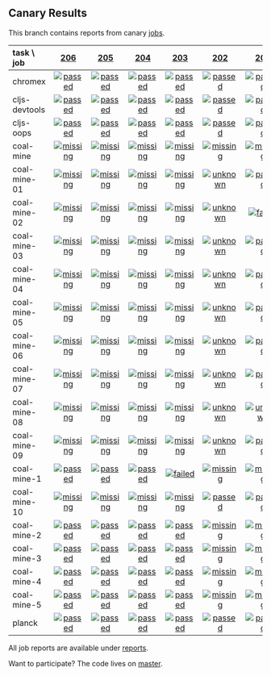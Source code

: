 ## Canary Results

This branch contains reports from canary [jobs](https://github.com/cljs-oss/canary/tree/jobs).

[//]: # (begin_overview_table)

| task \ job | <a href="reports/2018/01/05/job-000206-1.9.1007-cc2ad0d" title="job #206 finished on 2018-01-05">206</a> | <a href="reports/2018/01/04/job-000205-1.9.1006-983b7fd" title="job #205 finished on 2018-01-04">205</a> | <a href="reports/2018/01/03/job-000204-1.9.1004-0ddafa7" title="job #204 finished on 2018-01-03">204</a> | <a href="reports/2018/01/03/job-000203-1.9.1004-0ddafa7" title="job #203 finished on 2018-01-03">203</a> | <a href="reports/2018/01/03/job-000202-1.9.1004-0ddafa7" title="job #202 finished on 2018-01-03">202</a> | <a href="reports/2018/01/03/job-000201-1.9.1004-0ddafa7" title="job #201 finished on 2018-01-03">201</a> | <a href="reports/2018/01/03/job-000200-1.9.1003-8de3e8a" title="job #200 finished on 2018-01-03">200</a> | <a href="reports/2018/01/02/job-000199-1.9.1003-8de3e8a" title="job #199 finished on 2018-01-02">199</a> | <a href="reports/2017/12/31/job-000197-1.9.1003-8de3e8a" title="job #197 finished on 2017-12-31">197</a> | <a href="reports/2017/12/30/job-000196-1.9.1003-8de3e8a" title="job #196 finished on 2017-12-30">196</a> |
| :--- | :---: | :---: | :---: | :---: | :---: | :---: | :---: | :---: | :---: | :---: |
| chromex | <a href="reports/2018/01/05/job-000206-1.9.1007-cc2ad0d#-chromex"><img title="passed" src="http://box.binaryage.com/s-passed.svg"><a> | <a href="reports/2018/01/04/job-000205-1.9.1006-983b7fd#-chromex"><img title="passed" src="http://box.binaryage.com/s-passed.svg"><a> | <a href="reports/2018/01/03/job-000204-1.9.1004-0ddafa7#-chromex"><img title="passed" src="http://box.binaryage.com/s-passed.svg"><a> | <a href="reports/2018/01/03/job-000203-1.9.1004-0ddafa7#-chromex"><img title="passed" src="http://box.binaryage.com/s-passed.svg"><a> | <a href="reports/2018/01/03/job-000202-1.9.1004-0ddafa7#-chromex"><img title="passed" src="http://box.binaryage.com/s-passed.svg"><a> | <a href="reports/2018/01/03/job-000201-1.9.1004-0ddafa7#-chromex"><img title="passed" src="http://box.binaryage.com/s-passed.svg"><a> | <a href="reports/2018/01/03/job-000200-1.9.1003-8de3e8a#-chromex"><img title="passed" src="http://box.binaryage.com/s-passed.svg"><a> | <a href="reports/2018/01/02/job-000199-1.9.1003-8de3e8a#-chromex"><img title="passed" src="http://box.binaryage.com/s-passed.svg"><a> | <a href="reports/2017/12/31/job-000197-1.9.1003-8de3e8a#-chromex"><img title="passed" src="http://box.binaryage.com/s-passed.svg"><a> | <a href="reports/2017/12/30/job-000196-1.9.1003-8de3e8a#-chromex"><img title="passed" src="http://box.binaryage.com/s-passed.svg"><a> |
| cljs-devtools | <a href="reports/2018/01/05/job-000206-1.9.1007-cc2ad0d#-cljs-devtools"><img title="passed" src="http://box.binaryage.com/s-passed.svg"><a> | <a href="reports/2018/01/04/job-000205-1.9.1006-983b7fd#-cljs-devtools"><img title="passed" src="http://box.binaryage.com/s-passed.svg"><a> | <a href="reports/2018/01/03/job-000204-1.9.1004-0ddafa7#-cljs-devtools"><img title="passed" src="http://box.binaryage.com/s-passed.svg"><a> | <a href="reports/2018/01/03/job-000203-1.9.1004-0ddafa7#-cljs-devtools"><img title="passed" src="http://box.binaryage.com/s-passed.svg"><a> | <a href="reports/2018/01/03/job-000202-1.9.1004-0ddafa7#-cljs-devtools"><img title="passed" src="http://box.binaryage.com/s-passed.svg"><a> | <a href="reports/2018/01/03/job-000201-1.9.1004-0ddafa7#-cljs-devtools"><img title="passed" src="http://box.binaryage.com/s-passed.svg"><a> | <a href="reports/2018/01/03/job-000200-1.9.1003-8de3e8a#-cljs-devtools"><img title="passed" src="http://box.binaryage.com/s-passed.svg"><a> | <a href="reports/2018/01/02/job-000199-1.9.1003-8de3e8a#-cljs-devtools"><img title="passed" src="http://box.binaryage.com/s-passed.svg"><a> | <a href="reports/2017/12/31/job-000197-1.9.1003-8de3e8a#-cljs-devtools"><img title="passed" src="http://box.binaryage.com/s-passed.svg"><a> | <a href="reports/2017/12/30/job-000196-1.9.1003-8de3e8a#-cljs-devtools"><img title="passed" src="http://box.binaryage.com/s-passed.svg"><a> |
| cljs-oops | <a href="reports/2018/01/05/job-000206-1.9.1007-cc2ad0d#-cljs-oops"><img title="passed" src="http://box.binaryage.com/s-passed.svg"><a> | <a href="reports/2018/01/04/job-000205-1.9.1006-983b7fd#-cljs-oops"><img title="passed" src="http://box.binaryage.com/s-passed.svg"><a> | <a href="reports/2018/01/03/job-000204-1.9.1004-0ddafa7#-cljs-oops"><img title="passed" src="http://box.binaryage.com/s-passed.svg"><a> | <a href="reports/2018/01/03/job-000203-1.9.1004-0ddafa7#-cljs-oops"><img title="passed" src="http://box.binaryage.com/s-passed.svg"><a> | <a href="reports/2018/01/03/job-000202-1.9.1004-0ddafa7#-cljs-oops"><img title="passed" src="http://box.binaryage.com/s-passed.svg"><a> | <a href="reports/2018/01/03/job-000201-1.9.1004-0ddafa7#-cljs-oops"><img title="passed" src="http://box.binaryage.com/s-passed.svg"><a> | <a href="reports/2018/01/03/job-000200-1.9.1003-8de3e8a#-cljs-oops"><img title="passed" src="http://box.binaryage.com/s-passed.svg"><a> | <a href="reports/2018/01/02/job-000199-1.9.1003-8de3e8a#-cljs-oops"><img title="passed" src="http://box.binaryage.com/s-passed.svg"><a> | <a href="reports/2017/12/31/job-000197-1.9.1003-8de3e8a#-cljs-oops"><img title="passed" src="http://box.binaryage.com/s-passed.svg"><a> | <a href="reports/2017/12/30/job-000196-1.9.1003-8de3e8a#-cljs-oops"><img title="passed" src="http://box.binaryage.com/s-passed.svg"><a> |
| coal-mine | <a href="reports/2018/01/05/job-000206-1.9.1007-cc2ad0d#-coal-mine"><img title="missing" src="http://box.binaryage.com/s-missing.svg"><a> | <a href="reports/2018/01/04/job-000205-1.9.1006-983b7fd#-coal-mine"><img title="missing" src="http://box.binaryage.com/s-missing.svg"><a> | <a href="reports/2018/01/03/job-000204-1.9.1004-0ddafa7#-coal-mine"><img title="missing" src="http://box.binaryage.com/s-missing.svg"><a> | <a href="reports/2018/01/03/job-000203-1.9.1004-0ddafa7#-coal-mine"><img title="missing" src="http://box.binaryage.com/s-missing.svg"><a> | <a href="reports/2018/01/03/job-000202-1.9.1004-0ddafa7#-coal-mine"><img title="missing" src="http://box.binaryage.com/s-missing.svg"><a> | <a href="reports/2018/01/03/job-000201-1.9.1004-0ddafa7#-coal-mine"><img title="missing" src="http://box.binaryage.com/s-missing.svg"><a> | <a href="reports/2018/01/03/job-000200-1.9.1003-8de3e8a#-coal-mine"><img title="passed" src="http://box.binaryage.com/s-passed.svg"><a> | <a href="reports/2018/01/02/job-000199-1.9.1003-8de3e8a#-coal-mine"><img title="failed" src="http://box.binaryage.com/s-failed.svg"><a> | <a href="reports/2017/12/31/job-000197-1.9.1003-8de3e8a#-coal-mine"><img title="passed" src="http://box.binaryage.com/s-passed.svg"><a> | <a href="reports/2017/12/30/job-000196-1.9.1003-8de3e8a#-coal-mine"><img title="passed" src="http://box.binaryage.com/s-passed.svg"><a> |
| coal-mine-01 | <a href="reports/2018/01/05/job-000206-1.9.1007-cc2ad0d#-coal-mine-01"><img title="missing" src="http://box.binaryage.com/s-missing.svg"><a> | <a href="reports/2018/01/04/job-000205-1.9.1006-983b7fd#-coal-mine-01"><img title="missing" src="http://box.binaryage.com/s-missing.svg"><a> | <a href="reports/2018/01/03/job-000204-1.9.1004-0ddafa7#-coal-mine-01"><img title="missing" src="http://box.binaryage.com/s-missing.svg"><a> | <a href="reports/2018/01/03/job-000203-1.9.1004-0ddafa7#-coal-mine-01"><img title="missing" src="http://box.binaryage.com/s-missing.svg"><a> | <a href="reports/2018/01/03/job-000202-1.9.1004-0ddafa7#-coal-mine-01"><img title="unknown" src="http://box.binaryage.com/s-unknown.svg"><a> | <a href="reports/2018/01/03/job-000201-1.9.1004-0ddafa7#-coal-mine-01"><img title="passed" src="http://box.binaryage.com/s-passed.svg"><a> | <a href="reports/2018/01/03/job-000200-1.9.1003-8de3e8a#-coal-mine-01"><img title="missing" src="http://box.binaryage.com/s-missing.svg"><a> | <a href="reports/2018/01/02/job-000199-1.9.1003-8de3e8a#-coal-mine-01"><img title="missing" src="http://box.binaryage.com/s-missing.svg"><a> | <a href="reports/2017/12/31/job-000197-1.9.1003-8de3e8a#-coal-mine-01"><img title="missing" src="http://box.binaryage.com/s-missing.svg"><a> | <a href="reports/2017/12/30/job-000196-1.9.1003-8de3e8a#-coal-mine-01"><img title="missing" src="http://box.binaryage.com/s-missing.svg"><a> |
| coal-mine-02 | <a href="reports/2018/01/05/job-000206-1.9.1007-cc2ad0d#-coal-mine-02"><img title="missing" src="http://box.binaryage.com/s-missing.svg"><a> | <a href="reports/2018/01/04/job-000205-1.9.1006-983b7fd#-coal-mine-02"><img title="missing" src="http://box.binaryage.com/s-missing.svg"><a> | <a href="reports/2018/01/03/job-000204-1.9.1004-0ddafa7#-coal-mine-02"><img title="missing" src="http://box.binaryage.com/s-missing.svg"><a> | <a href="reports/2018/01/03/job-000203-1.9.1004-0ddafa7#-coal-mine-02"><img title="missing" src="http://box.binaryage.com/s-missing.svg"><a> | <a href="reports/2018/01/03/job-000202-1.9.1004-0ddafa7#-coal-mine-02"><img title="unknown" src="http://box.binaryage.com/s-unknown.svg"><a> | <a href="reports/2018/01/03/job-000201-1.9.1004-0ddafa7#-coal-mine-02"><img title="failed" src="http://box.binaryage.com/s-failed.svg"><a> | <a href="reports/2018/01/03/job-000200-1.9.1003-8de3e8a#-coal-mine-02"><img title="missing" src="http://box.binaryage.com/s-missing.svg"><a> | <a href="reports/2018/01/02/job-000199-1.9.1003-8de3e8a#-coal-mine-02"><img title="missing" src="http://box.binaryage.com/s-missing.svg"><a> | <a href="reports/2017/12/31/job-000197-1.9.1003-8de3e8a#-coal-mine-02"><img title="missing" src="http://box.binaryage.com/s-missing.svg"><a> | <a href="reports/2017/12/30/job-000196-1.9.1003-8de3e8a#-coal-mine-02"><img title="missing" src="http://box.binaryage.com/s-missing.svg"><a> |
| coal-mine-03 | <a href="reports/2018/01/05/job-000206-1.9.1007-cc2ad0d#-coal-mine-03"><img title="missing" src="http://box.binaryage.com/s-missing.svg"><a> | <a href="reports/2018/01/04/job-000205-1.9.1006-983b7fd#-coal-mine-03"><img title="missing" src="http://box.binaryage.com/s-missing.svg"><a> | <a href="reports/2018/01/03/job-000204-1.9.1004-0ddafa7#-coal-mine-03"><img title="missing" src="http://box.binaryage.com/s-missing.svg"><a> | <a href="reports/2018/01/03/job-000203-1.9.1004-0ddafa7#-coal-mine-03"><img title="missing" src="http://box.binaryage.com/s-missing.svg"><a> | <a href="reports/2018/01/03/job-000202-1.9.1004-0ddafa7#-coal-mine-03"><img title="unknown" src="http://box.binaryage.com/s-unknown.svg"><a> | <a href="reports/2018/01/03/job-000201-1.9.1004-0ddafa7#-coal-mine-03"><img title="passed" src="http://box.binaryage.com/s-passed.svg"><a> | <a href="reports/2018/01/03/job-000200-1.9.1003-8de3e8a#-coal-mine-03"><img title="missing" src="http://box.binaryage.com/s-missing.svg"><a> | <a href="reports/2018/01/02/job-000199-1.9.1003-8de3e8a#-coal-mine-03"><img title="missing" src="http://box.binaryage.com/s-missing.svg"><a> | <a href="reports/2017/12/31/job-000197-1.9.1003-8de3e8a#-coal-mine-03"><img title="missing" src="http://box.binaryage.com/s-missing.svg"><a> | <a href="reports/2017/12/30/job-000196-1.9.1003-8de3e8a#-coal-mine-03"><img title="missing" src="http://box.binaryage.com/s-missing.svg"><a> |
| coal-mine-04 | <a href="reports/2018/01/05/job-000206-1.9.1007-cc2ad0d#-coal-mine-04"><img title="missing" src="http://box.binaryage.com/s-missing.svg"><a> | <a href="reports/2018/01/04/job-000205-1.9.1006-983b7fd#-coal-mine-04"><img title="missing" src="http://box.binaryage.com/s-missing.svg"><a> | <a href="reports/2018/01/03/job-000204-1.9.1004-0ddafa7#-coal-mine-04"><img title="missing" src="http://box.binaryage.com/s-missing.svg"><a> | <a href="reports/2018/01/03/job-000203-1.9.1004-0ddafa7#-coal-mine-04"><img title="missing" src="http://box.binaryage.com/s-missing.svg"><a> | <a href="reports/2018/01/03/job-000202-1.9.1004-0ddafa7#-coal-mine-04"><img title="unknown" src="http://box.binaryage.com/s-unknown.svg"><a> | <a href="reports/2018/01/03/job-000201-1.9.1004-0ddafa7#-coal-mine-04"><img title="passed" src="http://box.binaryage.com/s-passed.svg"><a> | <a href="reports/2018/01/03/job-000200-1.9.1003-8de3e8a#-coal-mine-04"><img title="missing" src="http://box.binaryage.com/s-missing.svg"><a> | <a href="reports/2018/01/02/job-000199-1.9.1003-8de3e8a#-coal-mine-04"><img title="missing" src="http://box.binaryage.com/s-missing.svg"><a> | <a href="reports/2017/12/31/job-000197-1.9.1003-8de3e8a#-coal-mine-04"><img title="missing" src="http://box.binaryage.com/s-missing.svg"><a> | <a href="reports/2017/12/30/job-000196-1.9.1003-8de3e8a#-coal-mine-04"><img title="missing" src="http://box.binaryage.com/s-missing.svg"><a> |
| coal-mine-05 | <a href="reports/2018/01/05/job-000206-1.9.1007-cc2ad0d#-coal-mine-05"><img title="missing" src="http://box.binaryage.com/s-missing.svg"><a> | <a href="reports/2018/01/04/job-000205-1.9.1006-983b7fd#-coal-mine-05"><img title="missing" src="http://box.binaryage.com/s-missing.svg"><a> | <a href="reports/2018/01/03/job-000204-1.9.1004-0ddafa7#-coal-mine-05"><img title="missing" src="http://box.binaryage.com/s-missing.svg"><a> | <a href="reports/2018/01/03/job-000203-1.9.1004-0ddafa7#-coal-mine-05"><img title="missing" src="http://box.binaryage.com/s-missing.svg"><a> | <a href="reports/2018/01/03/job-000202-1.9.1004-0ddafa7#-coal-mine-05"><img title="unknown" src="http://box.binaryage.com/s-unknown.svg"><a> | <a href="reports/2018/01/03/job-000201-1.9.1004-0ddafa7#-coal-mine-05"><img title="passed" src="http://box.binaryage.com/s-passed.svg"><a> | <a href="reports/2018/01/03/job-000200-1.9.1003-8de3e8a#-coal-mine-05"><img title="missing" src="http://box.binaryage.com/s-missing.svg"><a> | <a href="reports/2018/01/02/job-000199-1.9.1003-8de3e8a#-coal-mine-05"><img title="missing" src="http://box.binaryage.com/s-missing.svg"><a> | <a href="reports/2017/12/31/job-000197-1.9.1003-8de3e8a#-coal-mine-05"><img title="missing" src="http://box.binaryage.com/s-missing.svg"><a> | <a href="reports/2017/12/30/job-000196-1.9.1003-8de3e8a#-coal-mine-05"><img title="missing" src="http://box.binaryage.com/s-missing.svg"><a> |
| coal-mine-06 | <a href="reports/2018/01/05/job-000206-1.9.1007-cc2ad0d#-coal-mine-06"><img title="missing" src="http://box.binaryage.com/s-missing.svg"><a> | <a href="reports/2018/01/04/job-000205-1.9.1006-983b7fd#-coal-mine-06"><img title="missing" src="http://box.binaryage.com/s-missing.svg"><a> | <a href="reports/2018/01/03/job-000204-1.9.1004-0ddafa7#-coal-mine-06"><img title="missing" src="http://box.binaryage.com/s-missing.svg"><a> | <a href="reports/2018/01/03/job-000203-1.9.1004-0ddafa7#-coal-mine-06"><img title="missing" src="http://box.binaryage.com/s-missing.svg"><a> | <a href="reports/2018/01/03/job-000202-1.9.1004-0ddafa7#-coal-mine-06"><img title="unknown" src="http://box.binaryage.com/s-unknown.svg"><a> | <a href="reports/2018/01/03/job-000201-1.9.1004-0ddafa7#-coal-mine-06"><img title="passed" src="http://box.binaryage.com/s-passed.svg"><a> | <a href="reports/2018/01/03/job-000200-1.9.1003-8de3e8a#-coal-mine-06"><img title="missing" src="http://box.binaryage.com/s-missing.svg"><a> | <a href="reports/2018/01/02/job-000199-1.9.1003-8de3e8a#-coal-mine-06"><img title="missing" src="http://box.binaryage.com/s-missing.svg"><a> | <a href="reports/2017/12/31/job-000197-1.9.1003-8de3e8a#-coal-mine-06"><img title="missing" src="http://box.binaryage.com/s-missing.svg"><a> | <a href="reports/2017/12/30/job-000196-1.9.1003-8de3e8a#-coal-mine-06"><img title="missing" src="http://box.binaryage.com/s-missing.svg"><a> |
| coal-mine-07 | <a href="reports/2018/01/05/job-000206-1.9.1007-cc2ad0d#-coal-mine-07"><img title="missing" src="http://box.binaryage.com/s-missing.svg"><a> | <a href="reports/2018/01/04/job-000205-1.9.1006-983b7fd#-coal-mine-07"><img title="missing" src="http://box.binaryage.com/s-missing.svg"><a> | <a href="reports/2018/01/03/job-000204-1.9.1004-0ddafa7#-coal-mine-07"><img title="missing" src="http://box.binaryage.com/s-missing.svg"><a> | <a href="reports/2018/01/03/job-000203-1.9.1004-0ddafa7#-coal-mine-07"><img title="missing" src="http://box.binaryage.com/s-missing.svg"><a> | <a href="reports/2018/01/03/job-000202-1.9.1004-0ddafa7#-coal-mine-07"><img title="unknown" src="http://box.binaryage.com/s-unknown.svg"><a> | <a href="reports/2018/01/03/job-000201-1.9.1004-0ddafa7#-coal-mine-07"><img title="passed" src="http://box.binaryage.com/s-passed.svg"><a> | <a href="reports/2018/01/03/job-000200-1.9.1003-8de3e8a#-coal-mine-07"><img title="missing" src="http://box.binaryage.com/s-missing.svg"><a> | <a href="reports/2018/01/02/job-000199-1.9.1003-8de3e8a#-coal-mine-07"><img title="missing" src="http://box.binaryage.com/s-missing.svg"><a> | <a href="reports/2017/12/31/job-000197-1.9.1003-8de3e8a#-coal-mine-07"><img title="missing" src="http://box.binaryage.com/s-missing.svg"><a> | <a href="reports/2017/12/30/job-000196-1.9.1003-8de3e8a#-coal-mine-07"><img title="missing" src="http://box.binaryage.com/s-missing.svg"><a> |
| coal-mine-08 | <a href="reports/2018/01/05/job-000206-1.9.1007-cc2ad0d#-coal-mine-08"><img title="missing" src="http://box.binaryage.com/s-missing.svg"><a> | <a href="reports/2018/01/04/job-000205-1.9.1006-983b7fd#-coal-mine-08"><img title="missing" src="http://box.binaryage.com/s-missing.svg"><a> | <a href="reports/2018/01/03/job-000204-1.9.1004-0ddafa7#-coal-mine-08"><img title="missing" src="http://box.binaryage.com/s-missing.svg"><a> | <a href="reports/2018/01/03/job-000203-1.9.1004-0ddafa7#-coal-mine-08"><img title="missing" src="http://box.binaryage.com/s-missing.svg"><a> | <a href="reports/2018/01/03/job-000202-1.9.1004-0ddafa7#-coal-mine-08"><img title="unknown" src="http://box.binaryage.com/s-unknown.svg"><a> | <a href="reports/2018/01/03/job-000201-1.9.1004-0ddafa7#-coal-mine-08"><img title="unknown" src="http://box.binaryage.com/s-unknown.svg"><a> | <a href="reports/2018/01/03/job-000200-1.9.1003-8de3e8a#-coal-mine-08"><img title="missing" src="http://box.binaryage.com/s-missing.svg"><a> | <a href="reports/2018/01/02/job-000199-1.9.1003-8de3e8a#-coal-mine-08"><img title="missing" src="http://box.binaryage.com/s-missing.svg"><a> | <a href="reports/2017/12/31/job-000197-1.9.1003-8de3e8a#-coal-mine-08"><img title="missing" src="http://box.binaryage.com/s-missing.svg"><a> | <a href="reports/2017/12/30/job-000196-1.9.1003-8de3e8a#-coal-mine-08"><img title="missing" src="http://box.binaryage.com/s-missing.svg"><a> |
| coal-mine-09 | <a href="reports/2018/01/05/job-000206-1.9.1007-cc2ad0d#-coal-mine-09"><img title="missing" src="http://box.binaryage.com/s-missing.svg"><a> | <a href="reports/2018/01/04/job-000205-1.9.1006-983b7fd#-coal-mine-09"><img title="missing" src="http://box.binaryage.com/s-missing.svg"><a> | <a href="reports/2018/01/03/job-000204-1.9.1004-0ddafa7#-coal-mine-09"><img title="missing" src="http://box.binaryage.com/s-missing.svg"><a> | <a href="reports/2018/01/03/job-000203-1.9.1004-0ddafa7#-coal-mine-09"><img title="missing" src="http://box.binaryage.com/s-missing.svg"><a> | <a href="reports/2018/01/03/job-000202-1.9.1004-0ddafa7#-coal-mine-09"><img title="unknown" src="http://box.binaryage.com/s-unknown.svg"><a> | <a href="reports/2018/01/03/job-000201-1.9.1004-0ddafa7#-coal-mine-09"><img title="passed" src="http://box.binaryage.com/s-passed.svg"><a> | <a href="reports/2018/01/03/job-000200-1.9.1003-8de3e8a#-coal-mine-09"><img title="missing" src="http://box.binaryage.com/s-missing.svg"><a> | <a href="reports/2018/01/02/job-000199-1.9.1003-8de3e8a#-coal-mine-09"><img title="missing" src="http://box.binaryage.com/s-missing.svg"><a> | <a href="reports/2017/12/31/job-000197-1.9.1003-8de3e8a#-coal-mine-09"><img title="missing" src="http://box.binaryage.com/s-missing.svg"><a> | <a href="reports/2017/12/30/job-000196-1.9.1003-8de3e8a#-coal-mine-09"><img title="missing" src="http://box.binaryage.com/s-missing.svg"><a> |
| coal-mine-1 | <a href="reports/2018/01/05/job-000206-1.9.1007-cc2ad0d#-coal-mine-1"><img title="passed" src="http://box.binaryage.com/s-passed.svg"><a> | <a href="reports/2018/01/04/job-000205-1.9.1006-983b7fd#-coal-mine-1"><img title="passed" src="http://box.binaryage.com/s-passed.svg"><a> | <a href="reports/2018/01/03/job-000204-1.9.1004-0ddafa7#-coal-mine-1"><img title="passed" src="http://box.binaryage.com/s-passed.svg"><a> | <a href="reports/2018/01/03/job-000203-1.9.1004-0ddafa7#-coal-mine-1"><img title="failed" src="http://box.binaryage.com/s-failed.svg"><a> | <a href="reports/2018/01/03/job-000202-1.9.1004-0ddafa7#-coal-mine-1"><img title="missing" src="http://box.binaryage.com/s-missing.svg"><a> | <a href="reports/2018/01/03/job-000201-1.9.1004-0ddafa7#-coal-mine-1"><img title="missing" src="http://box.binaryage.com/s-missing.svg"><a> | <a href="reports/2018/01/03/job-000200-1.9.1003-8de3e8a#-coal-mine-1"><img title="missing" src="http://box.binaryage.com/s-missing.svg"><a> | <a href="reports/2018/01/02/job-000199-1.9.1003-8de3e8a#-coal-mine-1"><img title="missing" src="http://box.binaryage.com/s-missing.svg"><a> | <a href="reports/2017/12/31/job-000197-1.9.1003-8de3e8a#-coal-mine-1"><img title="missing" src="http://box.binaryage.com/s-missing.svg"><a> | <a href="reports/2017/12/30/job-000196-1.9.1003-8de3e8a#-coal-mine-1"><img title="missing" src="http://box.binaryage.com/s-missing.svg"><a> |
| coal-mine-10 | <a href="reports/2018/01/05/job-000206-1.9.1007-cc2ad0d#-coal-mine-10"><img title="missing" src="http://box.binaryage.com/s-missing.svg"><a> | <a href="reports/2018/01/04/job-000205-1.9.1006-983b7fd#-coal-mine-10"><img title="missing" src="http://box.binaryage.com/s-missing.svg"><a> | <a href="reports/2018/01/03/job-000204-1.9.1004-0ddafa7#-coal-mine-10"><img title="missing" src="http://box.binaryage.com/s-missing.svg"><a> | <a href="reports/2018/01/03/job-000203-1.9.1004-0ddafa7#-coal-mine-10"><img title="missing" src="http://box.binaryage.com/s-missing.svg"><a> | <a href="reports/2018/01/03/job-000202-1.9.1004-0ddafa7#-coal-mine-10"><img title="passed" src="http://box.binaryage.com/s-passed.svg"><a> | <a href="reports/2018/01/03/job-000201-1.9.1004-0ddafa7#-coal-mine-10"><img title="passed" src="http://box.binaryage.com/s-passed.svg"><a> | <a href="reports/2018/01/03/job-000200-1.9.1003-8de3e8a#-coal-mine-10"><img title="missing" src="http://box.binaryage.com/s-missing.svg"><a> | <a href="reports/2018/01/02/job-000199-1.9.1003-8de3e8a#-coal-mine-10"><img title="missing" src="http://box.binaryage.com/s-missing.svg"><a> | <a href="reports/2017/12/31/job-000197-1.9.1003-8de3e8a#-coal-mine-10"><img title="missing" src="http://box.binaryage.com/s-missing.svg"><a> | <a href="reports/2017/12/30/job-000196-1.9.1003-8de3e8a#-coal-mine-10"><img title="missing" src="http://box.binaryage.com/s-missing.svg"><a> |
| coal-mine-2 | <a href="reports/2018/01/05/job-000206-1.9.1007-cc2ad0d#-coal-mine-2"><img title="passed" src="http://box.binaryage.com/s-passed.svg"><a> | <a href="reports/2018/01/04/job-000205-1.9.1006-983b7fd#-coal-mine-2"><img title="passed" src="http://box.binaryage.com/s-passed.svg"><a> | <a href="reports/2018/01/03/job-000204-1.9.1004-0ddafa7#-coal-mine-2"><img title="passed" src="http://box.binaryage.com/s-passed.svg"><a> | <a href="reports/2018/01/03/job-000203-1.9.1004-0ddafa7#-coal-mine-2"><img title="passed" src="http://box.binaryage.com/s-passed.svg"><a> | <a href="reports/2018/01/03/job-000202-1.9.1004-0ddafa7#-coal-mine-2"><img title="missing" src="http://box.binaryage.com/s-missing.svg"><a> | <a href="reports/2018/01/03/job-000201-1.9.1004-0ddafa7#-coal-mine-2"><img title="missing" src="http://box.binaryage.com/s-missing.svg"><a> | <a href="reports/2018/01/03/job-000200-1.9.1003-8de3e8a#-coal-mine-2"><img title="missing" src="http://box.binaryage.com/s-missing.svg"><a> | <a href="reports/2018/01/02/job-000199-1.9.1003-8de3e8a#-coal-mine-2"><img title="missing" src="http://box.binaryage.com/s-missing.svg"><a> | <a href="reports/2017/12/31/job-000197-1.9.1003-8de3e8a#-coal-mine-2"><img title="missing" src="http://box.binaryage.com/s-missing.svg"><a> | <a href="reports/2017/12/30/job-000196-1.9.1003-8de3e8a#-coal-mine-2"><img title="missing" src="http://box.binaryage.com/s-missing.svg"><a> |
| coal-mine-3 | <a href="reports/2018/01/05/job-000206-1.9.1007-cc2ad0d#-coal-mine-3"><img title="passed" src="http://box.binaryage.com/s-passed.svg"><a> | <a href="reports/2018/01/04/job-000205-1.9.1006-983b7fd#-coal-mine-3"><img title="passed" src="http://box.binaryage.com/s-passed.svg"><a> | <a href="reports/2018/01/03/job-000204-1.9.1004-0ddafa7#-coal-mine-3"><img title="passed" src="http://box.binaryage.com/s-passed.svg"><a> | <a href="reports/2018/01/03/job-000203-1.9.1004-0ddafa7#-coal-mine-3"><img title="passed" src="http://box.binaryage.com/s-passed.svg"><a> | <a href="reports/2018/01/03/job-000202-1.9.1004-0ddafa7#-coal-mine-3"><img title="missing" src="http://box.binaryage.com/s-missing.svg"><a> | <a href="reports/2018/01/03/job-000201-1.9.1004-0ddafa7#-coal-mine-3"><img title="missing" src="http://box.binaryage.com/s-missing.svg"><a> | <a href="reports/2018/01/03/job-000200-1.9.1003-8de3e8a#-coal-mine-3"><img title="missing" src="http://box.binaryage.com/s-missing.svg"><a> | <a href="reports/2018/01/02/job-000199-1.9.1003-8de3e8a#-coal-mine-3"><img title="missing" src="http://box.binaryage.com/s-missing.svg"><a> | <a href="reports/2017/12/31/job-000197-1.9.1003-8de3e8a#-coal-mine-3"><img title="missing" src="http://box.binaryage.com/s-missing.svg"><a> | <a href="reports/2017/12/30/job-000196-1.9.1003-8de3e8a#-coal-mine-3"><img title="missing" src="http://box.binaryage.com/s-missing.svg"><a> |
| coal-mine-4 | <a href="reports/2018/01/05/job-000206-1.9.1007-cc2ad0d#-coal-mine-4"><img title="passed" src="http://box.binaryage.com/s-passed.svg"><a> | <a href="reports/2018/01/04/job-000205-1.9.1006-983b7fd#-coal-mine-4"><img title="passed" src="http://box.binaryage.com/s-passed.svg"><a> | <a href="reports/2018/01/03/job-000204-1.9.1004-0ddafa7#-coal-mine-4"><img title="passed" src="http://box.binaryage.com/s-passed.svg"><a> | <a href="reports/2018/01/03/job-000203-1.9.1004-0ddafa7#-coal-mine-4"><img title="passed" src="http://box.binaryage.com/s-passed.svg"><a> | <a href="reports/2018/01/03/job-000202-1.9.1004-0ddafa7#-coal-mine-4"><img title="missing" src="http://box.binaryage.com/s-missing.svg"><a> | <a href="reports/2018/01/03/job-000201-1.9.1004-0ddafa7#-coal-mine-4"><img title="missing" src="http://box.binaryage.com/s-missing.svg"><a> | <a href="reports/2018/01/03/job-000200-1.9.1003-8de3e8a#-coal-mine-4"><img title="missing" src="http://box.binaryage.com/s-missing.svg"><a> | <a href="reports/2018/01/02/job-000199-1.9.1003-8de3e8a#-coal-mine-4"><img title="missing" src="http://box.binaryage.com/s-missing.svg"><a> | <a href="reports/2017/12/31/job-000197-1.9.1003-8de3e8a#-coal-mine-4"><img title="missing" src="http://box.binaryage.com/s-missing.svg"><a> | <a href="reports/2017/12/30/job-000196-1.9.1003-8de3e8a#-coal-mine-4"><img title="missing" src="http://box.binaryage.com/s-missing.svg"><a> |
| coal-mine-5 | <a href="reports/2018/01/05/job-000206-1.9.1007-cc2ad0d#-coal-mine-5"><img title="passed" src="http://box.binaryage.com/s-passed.svg"><a> | <a href="reports/2018/01/04/job-000205-1.9.1006-983b7fd#-coal-mine-5"><img title="passed" src="http://box.binaryage.com/s-passed.svg"><a> | <a href="reports/2018/01/03/job-000204-1.9.1004-0ddafa7#-coal-mine-5"><img title="passed" src="http://box.binaryage.com/s-passed.svg"><a> | <a href="reports/2018/01/03/job-000203-1.9.1004-0ddafa7#-coal-mine-5"><img title="passed" src="http://box.binaryage.com/s-passed.svg"><a> | <a href="reports/2018/01/03/job-000202-1.9.1004-0ddafa7#-coal-mine-5"><img title="missing" src="http://box.binaryage.com/s-missing.svg"><a> | <a href="reports/2018/01/03/job-000201-1.9.1004-0ddafa7#-coal-mine-5"><img title="missing" src="http://box.binaryage.com/s-missing.svg"><a> | <a href="reports/2018/01/03/job-000200-1.9.1003-8de3e8a#-coal-mine-5"><img title="missing" src="http://box.binaryage.com/s-missing.svg"><a> | <a href="reports/2018/01/02/job-000199-1.9.1003-8de3e8a#-coal-mine-5"><img title="missing" src="http://box.binaryage.com/s-missing.svg"><a> | <a href="reports/2017/12/31/job-000197-1.9.1003-8de3e8a#-coal-mine-5"><img title="missing" src="http://box.binaryage.com/s-missing.svg"><a> | <a href="reports/2017/12/30/job-000196-1.9.1003-8de3e8a#-coal-mine-5"><img title="missing" src="http://box.binaryage.com/s-missing.svg"><a> |
| planck | <a href="reports/2018/01/05/job-000206-1.9.1007-cc2ad0d#-planck"><img title="passed" src="http://box.binaryage.com/s-passed.svg"><a> | <a href="reports/2018/01/04/job-000205-1.9.1006-983b7fd#-planck"><img title="passed" src="http://box.binaryage.com/s-passed.svg"><a> | <a href="reports/2018/01/03/job-000204-1.9.1004-0ddafa7#-planck"><img title="passed" src="http://box.binaryage.com/s-passed.svg"><a> | <a href="reports/2018/01/03/job-000203-1.9.1004-0ddafa7#-planck"><img title="passed" src="http://box.binaryage.com/s-passed.svg"><a> | <a href="reports/2018/01/03/job-000202-1.9.1004-0ddafa7#-planck"><img title="passed" src="http://box.binaryage.com/s-passed.svg"><a> | <a href="reports/2018/01/03/job-000201-1.9.1004-0ddafa7#-planck"><img title="passed" src="http://box.binaryage.com/s-passed.svg"><a> | <a href="reports/2018/01/03/job-000200-1.9.1003-8de3e8a#-planck"><img title="passed" src="http://box.binaryage.com/s-passed.svg"><a> | <a href="reports/2018/01/02/job-000199-1.9.1003-8de3e8a#-planck"><img title="passed" src="http://box.binaryage.com/s-passed.svg"><a> | <a href="reports/2017/12/31/job-000197-1.9.1003-8de3e8a#-planck"><img title="passed" src="http://box.binaryage.com/s-passed.svg"><a> | <a href="reports/2017/12/30/job-000196-1.9.1003-8de3e8a#-planck"><img title="passed" src="http://box.binaryage.com/s-passed.svg"><a> |

[//]: # (end_overview_table)

All job reports are available under [reports](reports).

Want to participate? The code lives on [master](https://github.com/cljs-oss/canary/tree/master).
